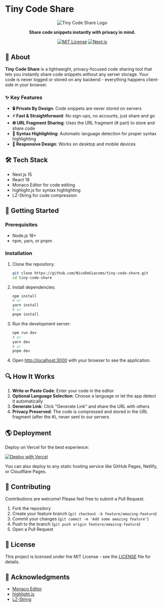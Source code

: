# Tiny Code Share

<div align="center">

![Tiny Code Share Logo](https://github.com/NicoDeGiacomo/tiny-code-share/raw/main/src/app/favicon.ico)

**Share code snippets instantly with privacy in mind.**

[![MIT License](https://img.shields.io/badge/License-MIT-blue.svg)](LICENSE)
[![Next.js](https://img.shields.io/badge/Built%20with-Next.js-black)](https://nextjs.org/)

</div>

## 🚀 About

**Tiny Code Share** is a lightweight, privacy-focused code sharing tool that lets you instantly share code snippets without any server storage. Your code is never logged or stored on any backend - everything happens client-side in your browser.

### ✨ Key Features

- **🔒 Private By Design**: Code snippets are never stored on servers
- **⚡ Fast & Straightforward**: No sign-ups, no accounts, just share and go
- **🌐 URL Fragment Sharing**: Uses the URL fragment (# part) to store and share code
- **🎨 Syntax Highlighting**: Automatic language detection for proper syntax highlighting
- **📱 Responsive Design**: Works on desktop and mobile devices

## 🛠️ Tech Stack

- Next.js 15
- React 18
- Monaco Editor for code editing
- highlight.js for syntax highlighting
- LZ-String for code compression

## 🚦 Getting Started

### Prerequisites

- Node.js 18+ 
- npm, yarn, or pnpm

### Installation

1. Clone the repository:
   ```bash
   git clone https://github.com/NicoDeGiacomo/tiny-code-share.git
   cd tiny-code-share
   ```

2. Install dependencies:
   ```bash
   npm install
   # or
   yarn install
   # or
   pnpm install
   ```

3. Run the development server:
   ```bash
   npm run dev
   # or
   yarn dev
   # or
   pnpm dev
   ```

4. Open [http://localhost:3000](http://localhost:3000) with your browser to see the application.

## 🔍 How It Works

1. **Write or Paste Code**: Enter your code in the editor
2. **Optional Language Selection**: Choose a language or let the app detect it automatically
3. **Generate Link**: Click "Generate Link" and share the URL with others
4. **Privacy Preserved**: The code is compressed and stored in the URL fragment (after the #), never sent to our servers

## 🌎 Deployment

Deploy on Vercel for the best experience:

[![Deploy with Vercel](https://vercel.com/button)](https://vercel.com/new/clone?repository-url=https%3A%2F%2Fgithub.com%2FNicoDeGiacomo%2Ftiny-code-share)

You can also deploy to any static hosting service like GitHub Pages, Netlify, or Cloudflare Pages.

## 👥 Contributing

Contributions are welcome! Please feel free to submit a Pull Request.

1. Fork the repository
2. Create your feature branch (`git checkout -b feature/amazing-feature`)
3. Commit your changes (`git commit -m 'Add some amazing feature'`)
4. Push to the branch (`git push origin feature/amazing-feature`)
5. Open a Pull Request

## 📄 License

This project is licensed under the MIT License - see the [LICENSE](LICENSE) file for details.

## 🙏 Acknowledgments

- [Monaco Editor](https://microsoft.github.io/monaco-editor/)
- [highlight.js](https://highlightjs.org/)
- [LZ-String](https://github.com/pieroxy/lz-string)

